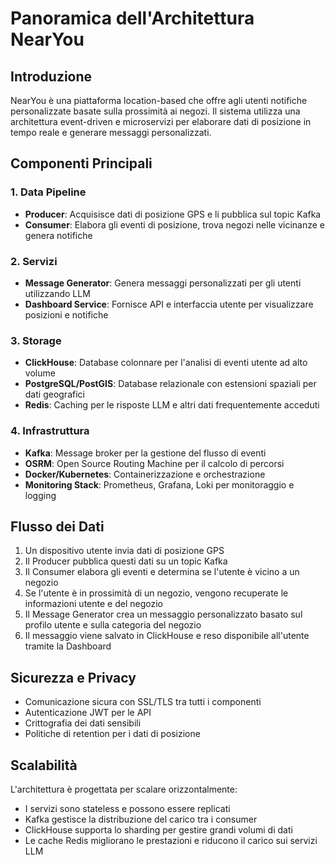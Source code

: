 # Panoramica dell'Architettura NearYou

## Introduzione

NearYou è una piattaforma location-based che offre agli utenti notifiche personalizzate basate sulla prossimità ai negozi. Il sistema utilizza una architettura event-driven e microservizi per elaborare dati di posizione in tempo reale e generare messaggi personalizzati.

## Componenti Principali

### 1. Data Pipeline
- **Producer**: Acquisisce dati di posizione GPS e li pubblica sul topic Kafka
- **Consumer**: Elabora gli eventi di posizione, trova negozi nelle vicinanze e genera notifiche

### 2. Servizi
- **Message Generator**: Genera messaggi personalizzati per gli utenti utilizzando LLM
- **Dashboard Service**: Fornisce API e interfaccia utente per visualizzare posizioni e notifiche

### 3. Storage
- **ClickHouse**: Database colonnare per l'analisi di eventi utente ad alto volume
- **PostgreSQL/PostGIS**: Database relazionale con estensioni spaziali per dati geografici
- **Redis**: Caching per le risposte LLM e altri dati frequentemente acceduti

### 4. Infrastruttura
- **Kafka**: Message broker per la gestione del flusso di eventi
- **OSRM**: Open Source Routing Machine per il calcolo di percorsi
- **Docker/Kubernetes**: Containerizzazione e orchestrazione
- **Monitoring Stack**: Prometheus, Grafana, Loki per monitoraggio e logging

## Flusso dei Dati

1. Un dispositivo utente invia dati di posizione GPS
2. Il Producer pubblica questi dati su un topic Kafka
3. Il Consumer elabora gli eventi e determina se l'utente è vicino a un negozio
4. Se l'utente è in prossimità di un negozio, vengono recuperate le informazioni utente e del negozio
5. Il Message Generator crea un messaggio personalizzato basato sul profilo utente e sulla categoria del negozio
6. Il messaggio viene salvato in ClickHouse e reso disponibile all'utente tramite la Dashboard

## Sicurezza e Privacy

- Comunicazione sicura con SSL/TLS tra tutti i componenti
- Autenticazione JWT per le API
- Crittografia dei dati sensibili
- Politiche di retention per i dati di posizione

## Scalabilità

L'architettura è progettata per scalare orizzontalmente:
- I servizi sono stateless e possono essere replicati
- Kafka gestisce la distribuzione del carico tra i consumer
- ClickHouse supporta lo sharding per gestire grandi volumi di dati
- Le cache Redis migliorano le prestazioni e riducono il carico sui servizi LLM